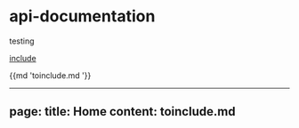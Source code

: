 # api-documentation

testing

[include](File:toinclude.md)

{{md  'toinclude.md '}} 

---
page:
  title: Home
content: toinclude.md
---
